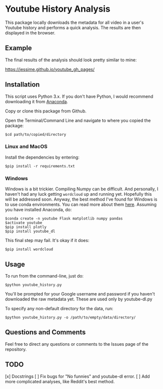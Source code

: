 # Youtube History Analysis

This package locally downloads the metadata for all video in a user's Youtube history and performs a quick analysis. The results are then displayed in the browser.

## Example

The final results of the analysis should look pretty similar to mine:

https://jessime.github.io/youtube_gh_pages/

## Installation 
This script uses Python 3.x. If you don't have Python, I would recommend downloading it from [Anaconda](https://www.continuum.io/downloads).

Copy or clone this package from Github.

Open the Terminal/Command Line and navigate to where you copied the package:

    $cd path/to/copied/directory

### Linux and MacOS

Install the dependencies by entering:

    $pip install -r requirements.txt

### Windows

Windows is a bit trickier. Compiling Numpy can be difficult. 
And personally, I haven't had any luck getting `wordcloud` up and running yet.
Hopefully this will be addressed soon. 
Anyway, the best method I've found for Windows is to use conda environments.
You can read more about them [here](http://conda.pydata.org/docs/using/envs.html#list-all-environments).
Assuming you have installed Anaconda, do:

    $conda create -n youtube Flask matplotlib numpy pandas
    $activate youtube
    $pip install plotly
    $pip install youtube_dl

This final step may fail. It's okay if it does:

    $pip install wordcloud

## Usage

To run from the command-line, just do:

    $python youtube_history.py

You'll be prompted for your Google username and password if you haven't downloaded the raw metadata yet. These are used only by youtube-dl.py

To specify any non-default directory for the data, run:

    $python youtube_history.py -o /path/to/empty/data/directory/

## Questions and Comments

Feel free to direct any questions or comments to the Issues page of the repository. 

## TODO

[x] Docstrings
[ ] Fix bugs for "No funnies" and youtube-dl error.
[ ] Add more complicated analyses, like Reddit's best method.
